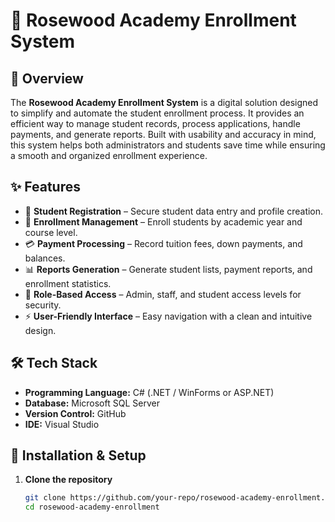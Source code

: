 # 🌹 Rosewood Academy Enrollment System  

## 📖 Overview  
The **Rosewood Academy Enrollment System** is a digital solution designed to simplify and automate the student enrollment process. It provides an efficient way to manage student records, process applications, handle payments, and generate reports. Built with usability and accuracy in mind, this system helps both administrators and students save time while ensuring a smooth and organized enrollment experience.  

## ✨ Features  
- 📝 **Student Registration** – Secure student data entry and profile creation.  
- 📂 **Enrollment Management** – Enroll students by academic year and course level.  
- 💳 **Payment Processing** – Record tuition fees, down payments, and balances.  
- 📊 **Reports Generation** – Generate student lists, payment reports, and enrollment statistics.  
- 🔐 **Role-Based Access** – Admin, staff, and student access levels for security.  
- ⚡ **User-Friendly Interface** – Easy navigation with a clean and intuitive design.  

## 🛠️ Tech Stack  
- **Programming Language:** C# (.NET / WinForms or ASP.NET)  
- **Database:** Microsoft SQL Server  
- **Version Control:** GitHub  
- **IDE:** Visual Studio  

## 🚀 Installation & Setup  
1. **Clone the repository**  
   ```bash
   git clone https://github.com/your-repo/rosewood-academy-enrollment.git
   cd rosewood-academy-enrollment
